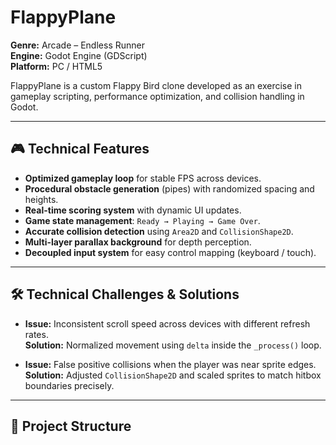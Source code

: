 # FlappyPlane

**Genre:** Arcade – Endless Runner  
**Engine:** Godot Engine (GDScript)  
**Platform:** PC / HTML5  

FlappyPlane is a custom Flappy Bird clone developed as an exercise in gameplay scripting, performance optimization, and collision handling in Godot.

---

## 🎮 Technical Features

- **Optimized gameplay loop** for stable FPS across devices.
- **Procedural obstacle generation** (pipes) with randomized spacing and heights.
- **Real-time scoring system** with dynamic UI updates.
- **Game state management**: `Ready → Playing → Game Over`.
- **Accurate collision detection** using `Area2D` and `CollisionShape2D`.
- **Multi-layer parallax background** for depth perception.
- **Decoupled input system** for easy control mapping (keyboard / touch).

---

## 🛠 Technical Challenges & Solutions

- **Issue:** Inconsistent scroll speed across devices with different refresh rates.  
  **Solution:** Normalized movement using `delta` inside the `_process()` loop.

- **Issue:** False positive collisions when the player was near sprite edges.  
  **Solution:** Adjusted `CollisionShape2D` and scaled sprites to match hitbox boundaries precisely.

---

## 📂 Project Structure

